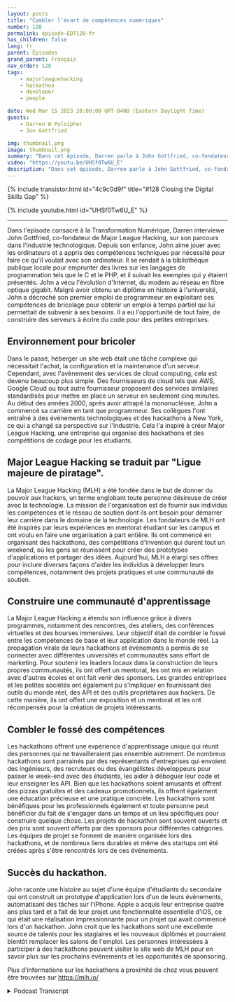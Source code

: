 ```yaml
---
layout: posts
title: "Combler l'écart de compétences numériques"
number: 128
permalink: episode-EDT128-fr
has_children: false
lang: fr
parent: Épisodes
grand_parent: Français
nav_order: 128
tags:
    - majorleaguehacking
    - hackathon
    - developer
    - people

date: Wed Mar 15 2023 20:00:00 GMT-0400 (Eastern Daylight Time)
guests:
    - Darren W Pulsipher
    - Jon Gottfried

img: thumbnail.png
image: thumbnail.png
summary: "Dans cet épisode, Darren parle à John Gottfried, co-fondateur de Major League Hacking, de la fermeture de l'écart de compétences numériques grâce à un travail collaboratif pratique utilisant des hackathons."
video: "https://youtu.be/UHSf0Tw6U_E"
description: "Dans cet épisode, Darren parle à John Gottfried, co-fondateur de Major League Hacking, de la fermeture de l'écart de compétences numériques grâce à un travail collaboratif pratique utilisant des hackathons."
---
```


<div>
{% include transistor.html id="4c9c0d9f" title="#128 Closing the Digital Skills Gap" %}

{% include youtube.html id="UHSf0Tw6U_E" %}
</div>

---

Dans l'épisode consacré à la Transformation Numérique, Darren interviewe John Gottfried, co-fondateur de Major League Hacking, sur son parcours dans l'industrie technologique. Depuis son enfance, John aime jouer avec les ordinateurs et a appris des compétences techniques par nécessité pour faire ce qu'il voulait avec son ordinateur. Il se rendait à la bibliothèque publique locale pour emprunter des livres sur les langages de programmation tels que le C et le PHP, et il suivait les exemples qui y étaient présentés. John a vécu l'évolution d'Internet, du modem au réseau en fibre optique gigabit. Malgré avoir obtenu un diplôme en histoire à l'université, John a décroché son premier emploi de programmeur en exploitant ses compétences de bricolage pour obtenir un emploi à temps partiel qui lui permettait de subvenir à ses besoins. Il a eu l'opportunité de tout faire, de construire des serveurs à écrire du code pour des petites entreprises.

## Environnement pour bricoler

Dans le passé, héberger un site web était une tâche complexe qui nécessitait l'achat, la configuration et la maintenance d'un serveur. Cependant, avec l'avènement des services de cloud computing, cela est devenu beaucoup plus simple. Des fournisseurs de cloud tels que AWS, Google Cloud ou tout autre fournisseur proposent des services similaires standardisés pour mettre en place un serveur en seulement cinq minutes. Au début des années 2000, après avoir attrapé la mononucléose, John a commencé sa carrière en tant que programmeur. Ses collègues l'ont entraîné à des événements technologiques et des hackathons à New York, ce qui a changé sa perspective sur l'industrie. Cela l'a inspiré à créer Major League Hacking, une entreprise qui organise des hackathons et des compétitions de codage pour les étudiants.

## Major League Hacking se traduit par "Ligue majeure de piratage".

La Major League Hacking (MLH) a été fondée dans le but de donner du pouvoir aux hackers, un terme englobant toute personne désireuse de créer avec la technologie. La mission de l'organisation est de fournir aux individus les compétences et le réseau de soutien dont ils ont besoin pour démarrer leur carrière dans le domaine de la technologie. Les fondateurs de MLH ont été inspirés par leurs expériences en mentorat étudiant sur les campus et ont voulu en faire une organisation à part entière. Ils ont commencé en organisant des hackathons, des compétitions d'invention qui durent tout un weekend, où les gens se réunissent pour créer des prototypes d'applications et partager des idées. Aujourd'hui, MLH a élargi ses offres pour inclure diverses façons d'aider les individus à développer leurs compétences, notamment des projets pratiques et une communauté de soutien.

## Construire une communauté d'apprentissage

La Major League Hacking a étendu son influence grâce à divers programmes, notamment des rencontres, des ateliers, des conférences virtuelles et des bourses immersives. Leur objectif était de combler le fossé entre les compétences de base et leur application dans le monde réel. La propagation virale de leurs hackathons et événements a permis de se connecter avec différentes universités et communautés sans effort de marketing. Pour soutenir les leaders locaux dans la construction de leurs propres communautés, ils ont offert un mentorat, les ont mis en relation avec d'autres écoles et ont fait venir des sponsors. Les grandes entreprises et les petites sociétés ont également pu s'impliquer en fournissant des outils du monde réel, des API et des outils propriétaires aux hackers. De cette manière, ils ont offert une exposition et un mentorat et les ont récompensés pour la création de projets intéressants.

## Combler le fossé des compétences

Les hackathons offrent une expérience d'apprentissage unique qui réunit des personnes qui ne travailleraient pas ensemble autrement. De nombreux hackathons sont parrainés par des représentants d'entreprises qui envoient des ingénieurs, des recruteurs ou des évangélistes développeurs pour passer le week-end avec des étudiants, les aider à déboguer leur code et leur enseigner les API. Bien que les hackathons soient amusants et offrent des pizzas gratuites et des cadeaux promotionnels, ils offrent également une éducation précieuse et une pratique concrète. Les hackathons sont bénéfiques pour les professionnels également et toute personne peut bénéficier du fait de s'engager dans un temps et un lieu spécifiques pour construire quelque chose. Les projets de hackathon sont souvent ouverts et des prix sont souvent offerts par des sponsors pour différentes catégories. Les équipes de projet se forment de manière organisée lors des hackathons, et de nombreux liens durables et même des startups ont été créées après s'être rencontrés lors de ces événements.

## Succès du hackathon.

John raconte une histoire au sujet d'une équipe d'étudiants du secondaire qui ont construit un prototype d'application lors d'un de leurs événements, automatisant des tâches sur l'iPhone. Apple a acquis leur entreprise quatre ans plus tard et a fait de leur projet une fonctionnalité essentielle d'iOS, ce qui était une réalisation impressionnante pour un projet qui avait commencé lors d'un hackathon. John croit que les hackathons sont une excellente source de talents pour les stagiaires et les nouveaux diplômés et pourraient bientôt remplacer les salons de l'emploi. Les personnes intéressées à participer à des hackathons peuvent visiter le site web de MLH pour en savoir plus sur les prochains événements et les opportunités de sponsoring.

Plus d'informations sur les hackathons à proximité de chez vous peuvent être trouvées sur https://mlh.io/



<details>
<summary> Podcast Transcript </summary>

<p></p>

</details>

